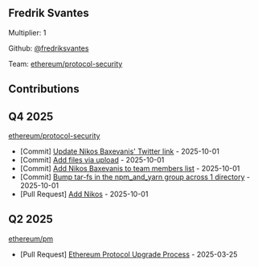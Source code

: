 
## Fredrik Svantes
Multiplier: 1

Github: [@fredriksvantes](https://github.com/fredriksvantes)

Team: [ethereum/protocol-security](https://github.com/ethereum/protocol-security/)

## Contributions

## Q4 2025


[ethereum/protocol-security](https://github.com/ethereum/protocol-security)
* [Commit] [Update Nikos Baxevanis' Twitter link](https://github.com/ethereum/protocol-security/commit/762e3ea19e721c1b8a3b9b1885f8c2a9c7f77d26) - 2025-10-01
* [Commit] [Add files via upload](https://github.com/ethereum/protocol-security/commit/f94fabad1b14d271b001e82ed1e394789ca78f9a) - 2025-10-01
* [Commit] [Add Nikos Baxevanis to team members list](https://github.com/ethereum/protocol-security/commit/c446a3dd842478ab8928c00294f04452d5842ca4) - 2025-10-01
* [Commit] [Bump tar-fs in the npm_and_yarn group across 1 directory](https://github.com/ethereum/protocol-security/commit/d0e6b3116bc7857c1e172005fa30381a7a9d2250) - 2025-10-01
* [Pull Request] [Add Nikos](https://github.com/ethereum/protocol-security/pull/41) - 2025-10-01
## Q2 2025

[ethereum/pm](https://github.com/ethereum/pm)
* [Pull Request] [Ethereum Protocol Upgrade Process](https://github.com/ethereum/pm/pull/1409) - 2025-03-25
